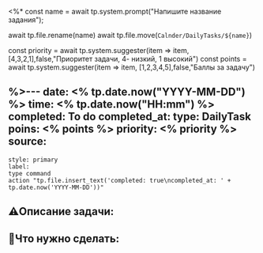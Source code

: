 <%*
const name = await tp.system.prompt("Напишите название задания");

await tp.file.rename(name)
await tp.file.move(`Calnder/DailyTasks/${name}`)

const priority = await tp.system.suggester(item => item, [4,3,2,1],false,"Приоритет задачи, 4- низкий, 1 высокий")
const points = await tp.system.suggester(item => item, [1,2,3,4,5],false,"Баллы за задачу")

%>---
date: <% tp.date.now("YYYY-MM-DD") %>
time: <% tp.date.now("HH:mm") %>
completed: To do
completed_at: 
type: DailyTask
poins: <% points %>
priority: <% priority %>
source: 
---
```meta-bind-button
style: primary
label: 
type command 
action "tp.file.insert_text('completed: true\ncompleted_at: ' + tp.date.now('YYYY-MM-DD'))"
```

## ⚠️Описание задачи:



## 📝Что нужно сделать:
